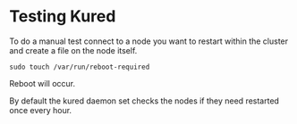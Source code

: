 # Testing Kured

To do a manual test connect to a node you want to restart within the cluster and create a file on the node itself.
```
sudo touch /var/run/reboot-required
```
Reboot will occur.

By default the kured daemon set checks the nodes if they need restarted once every hour.